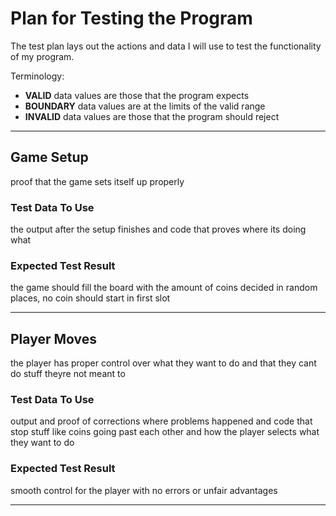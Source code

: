 # Plan for Testing the Program

The test plan lays out the actions and data I will use to test the functionality of my program.

Terminology:

- **VALID** data values are those that the program expects
- **BOUNDARY** data values are at the limits of the valid range
- **INVALID** data values are those that the program should reject

---

## Game Setup

proof that the game sets itself up properly

### Test Data To Use

the output after the setup finishes and code that proves where its doing what

### Expected Test Result

the game should fill the board with the amount of coins decided in random places, no coin should start in first slot

---

## Player Moves

the player has proper control over what they want to do and that they cant do stuff theyre not meant to

### Test Data To Use

output and proof of corrections where problems happened and code that stop stuff like coins going past each other and how the player selects what they want to do

### Expected Test Result

smooth control for the player with no errors or unfair advantages

---



